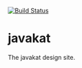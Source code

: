 [![Build Status](https://travis-ci.org/javakat/javakat.svg?branch=master)](https://travis-ci.org/javakat/javakat)

javakat
=======

The javakat design site.
